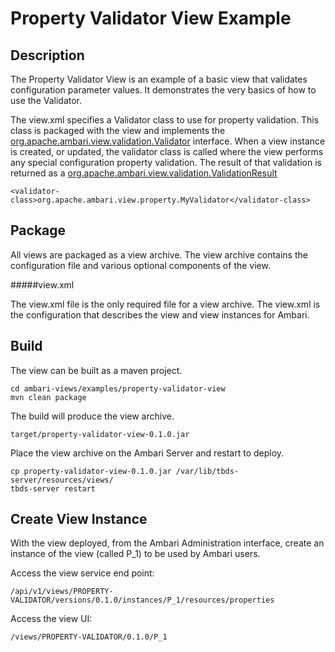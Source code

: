 <!---
Licensed to the Apache Software Foundation (ASF) under one or more
contributor license agreements.  See the NOTICE file distributed with
this work for additional information regarding copyright ownership.
The ASF licenses this file to You under the Apache License, Version 2.0
(the "License"); you may not use this file except in compliance with
the License.  You may obtain a copy of the License at [http://www.apache.org/licenses/LICENSE-2.0](http://www.apache.org/licenses/LICENSE-2.0)

Unless required by applicable law or agreed to in writing, software
distributed under the License is distributed on an "AS IS" BASIS,
WITHOUT WARRANTIES OR CONDITIONS OF ANY KIND, either express or implied.
See the License for the specific language governing permissions and
limitations under the License.
-->

Property Validator View Example
======

Description
-----
The Property Validator View is an example of a basic view that validates configuration parameter values.
It demonstrates the very basics of how to use the Validator.

The view.xml specifies a Validator class to use for property validation. This class is packaged with the view
and implements the [org.apache.ambari.view.validation.Validator](https://github.com/apache/ambari/blob/trunk/ambari-views/src/main/java/org/apache/ambari/view/validation/Validator.java)
interface. When a view instance is created, or updated, the validator class is called where
the view performs any special configuration property validation. The result of that validation is returned as a
[org.apache.ambari.view.validation.ValidationResult](https://github.com/apache/ambari/blob/trunk/ambari-views/src/main/java/org/apache/ambari/view/validation/ValidationResult.java)

    <validator-class>org.apache.ambari.view.property.MyValidator</validator-class>

Package
-----
All views are packaged as a view archive. The view archive contains the configuration
file and various optional components of the view.

#####view.xml

The view.xml file is the only required file for a view archive.  The view.xml is the configuration that describes the view and view instances for Ambari.

Build
-----

The view can be built as a maven project.

    cd ambari-views/examples/property-validator-view
    mvn clean package

The build will produce the view archive.

    target/property-validator-view-0.1.0.jar

Place the view archive on the Ambari Server and restart to deploy.    

    cp property-validator-view-0.1.0.jar /var/lib/tbds-server/resources/views/
    tbds-server restart
    
Create View Instance
-----

With the view deployed, from the Ambari Administration interface,
create an instance of the view (called P_1) to be used by Ambari users.

Access the view service end point:

    /api/v1/views/PROPERTY-VALIDATOR/versions/0.1.0/instances/P_1/resources/properties

Access the view UI:

    /views/PROPERTY-VALIDATOR/0.1.0/P_1
